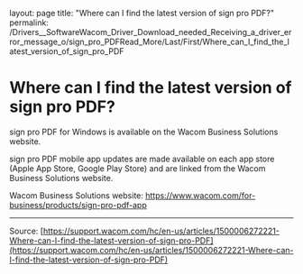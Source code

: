 layout: page
title: "Where can I find the latest version of sign pro PDF?"
permalink: /Drivers__SoftwareWacom_Driver_Download_needed_Receiving_a_driver_error_message_o/sign_pro_PDFRead_More/Last/First/Where_can_I_find_the_latest_version_of_sign_pro_PDF

# Where can I find the latest version of sign pro PDF?

sign pro PDF for Windows is available on the Wacom Business Solutions website.


sign pro PDF mobile app updates are made available on each app store (Apple App Store, Google Play Store) and are linked from the Wacom Business Solutions website.

Wacom Business Solutions website: https://www.wacom.com/for-business/products/sign-pro-pdf-app

---
Source: [https://support.wacom.com/hc/en-us/articles/1500006272221-Where-can-I-find-the-latest-version-of-sign-pro-PDF](https://support.wacom.com/hc/en-us/articles/1500006272221-Where-can-I-find-the-latest-version-of-sign-pro-PDF)
